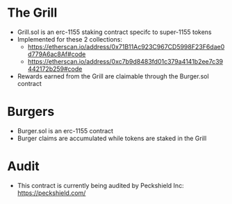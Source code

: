 # The Grill

- Grill.sol is an erc-1155 staking contract specifc to super-1155 tokens
- Implemented for these 2 collections: 
  - https://etherscan.io/address/0x71B11Ac923C967CD5998F23F6dae0d779A6ac8Af#code
  - https://etherscan.io/address/0xc7b9d8483fd01c379a4141b2ee7c39442172b259#code
- Rewards earned from the Grill are claimable through the Burger.sol contract

# Burgers
- Burger.sol is an erc-1155 contract
- Burger claims are accumulated while tokens are staked in the Grill

# Audit
- This contract is currently being audited by Peckshield Inc: https://peckshield.com/
